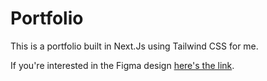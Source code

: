 # Portfolio

This is a portfolio built in Next.Js using Tailwind CSS for me.

If you're interested in the Figma design [here's the link](https://www.figma.com/design/EkD0llpQrQbEa3qWjiMsTC/Portfolio-Slight-Redesign?node-id=0-1&t=zAlcmKlot0abLIjZ-1).
